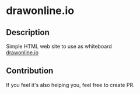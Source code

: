 # drawonline.io

## Description
Simple HTML web site to use as whiteboard    
[drawonline.io](http://drawonline.io)

## Contribution
If you feel it's also helping you, feel free to create PR.
